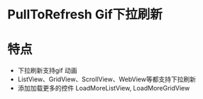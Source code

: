 
# PullToRefresh Gif下拉刷新

# 特点
* 下拉刷新支持gif 动画
* ListView、GridView、ScrollView、WebView等都支持下拉刷新
* 添加加载更多的控件  LoadMoreListView, LoadMoreGridView
